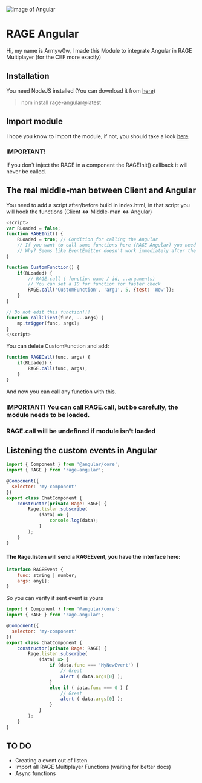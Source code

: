 ![Image of Angular](https://angular.io/assets/images/logos/angular/angular.png)

# RAGE Angular

Hi, my name is Armyw0w, I made this Module to integrate Angular in RAGE Multiplayer (for the CEF more exactly)

## Installation

You need NodeJS installed (You can download it from [here](https://nodejs.org))
> npm install rage-angular@latest

## Import module

I hope you know to import the module, if not, you should take a look [here](https://angular.io/guide/ngmodule)

### IMPORTANT!
If you don't inject the RAGE in a component the RAGEInit() callback it will never be called.
 
## The real middle-man between Client and Angular

You need to add a script after/before build in index.html, in that script you will hook the functions (Client <=> Middle-man <=> Angular)

```javascript
<script>
var RLoaded = false;
function RAGEInit() {
    RLoaded = true; // Condition for calling the Angular
    // If you want to call some functions here (RAGE Angular) you need to add a Timeout with +500ms
    // Why? Seems like EventEmitter doesn't work immediately after the service is injected
}

function CustomFunction() {
    if(RLoaded) {
        // RAGE.call ( function name / id, ..arguments)
        // You can set a ID for function for faster check
        RAGE.call('CustomFunction', 'arg1', 5, {test: 'Wow'});
    }
}

// Do not edit this function!!!
function callClient(func, ...args) {
    mp.trigger(func, args);
}
</script>
```

You can delete CustomFunction and add:
```javascript
function RAGECall(func, args) {
    if(RLoaded) {
        RAGE.call(func, args);
    }
}
```
And now you can call any function with this.
### IMPORTANT! You can call RAGE.call, but be carefully, the module needs to be loaded.
### RAGE.call will be undefined if module isn't loaded

## Listening the custom events in Angular

```javascript
import { Component } from '@angular/core';
import { RAGE } from 'rage-angular';

@Component({
  selector: 'my-component'
})
export class ChatComponent {
    constructor(private Rage: RAGE) {
        Rage.listen.subscribe(
            (data) => {
                console.log(data);
            }
        );
    }
}
```
#### The Rage.listen will send a RAGEEvent, you have the interface here:
```javascript
interface RAGEEvent {
    func: string | number;
    args: any[];
}
```

So you can verify if sent event is yours
```javascript
import { Component } from '@angular/core';
import { RAGE } from 'rage-angular';

@Component({
  selector: 'my-component'
})
export class ChatComponent {
    constructor(private Rage: RAGE) {
        Rage.listen.subscribe(
            (data) => {
                if (data.func === 'MyNewEvent') {
                    // Great
                    alert ( data.args[0] );
                }
                else if ( data.func === 0 ) {
                    // Great
                    alert ( data.args[0] );
                }
            }
        );
    }
}
```

## TO DO

* Creating a event out of listen.
* Import all RAGE Multiplayer Functions (waiting for better docs)
* Async functions
